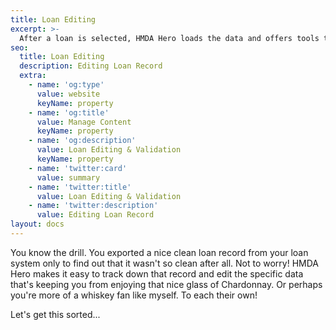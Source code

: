 ```yaml
---
title: Loan Editing
excerpt: >-
  After a loan is selected, HMDA Hero loads the data and offers tools to update validate data points. 
seo:
  title: Loan Editing
  description: Editing Loan Record
  extra:
    - name: 'og:type'
      value: website
      keyName: property
    - name: 'og:title'
      value: Manage Content
      keyName: property
    - name: 'og:description'
      value: Loan Editing & Validation
      keyName: property
    - name: 'twitter:card'
      value: summary
    - name: 'twitter:title'
      value: Loan Editing & Validation
    - name: 'twitter:description'
      value: Editing Loan Record
layout: docs
---
```

You know the drill. You exported a nice clean loan record from your loan system only to find out that it wasn't so clean after all. Not to worry! HMDA Hero makes it easy to track down that record and edit the specific data that's keeping you from enjoying that nice glass of Chardonnay. Or perhaps you're more of a whiskey fan like myself. To each their own! 

Let's get this sorted...

